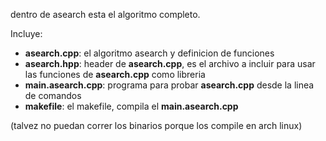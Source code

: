 

dentro de asearch esta el algoritmo completo.

Incluye:

* **asearch.cpp**:         el algoritmo asearch y definicion de funciones
* **asearch.hpp**:         header de **asearch.cpp**, es el archivo a incluir para usar las funciones de **asearch.cpp** como libreria
* **main.asearch.cpp**:    programa para probar **asearch.cpp** desde la linea de comandos
* **makefile**:            el makefile, compila el **main.asearch.cpp**

(talvez no puedan correr los binarios porque los compile en arch linux)
